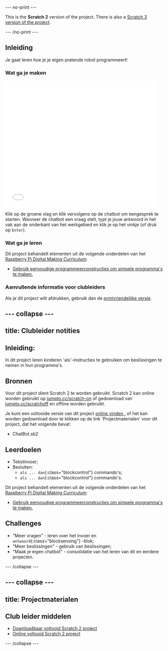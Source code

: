 --- no-print ---

This is the **Scratch 2** version of the project. There is also a [Scratch 3 version of the project](https://projects.raspberrypi.org/nl-NL/projects/chatbot).
 

--- /no-print ---

## Inleiding

Je gaat leren hoe je je eigen pratende robot programmeert!

### Wat ga je maken

<div class="scratch-preview">
  <iframe allowtransparency="true" width="485" height="402" src="//scratch.mit.edu/projects/embed/219855286/?autostart=false" frameborder="0"></iframe>
</div>

Klik op de groene vlag en klik vervolgens op de chatbot om een ​​gesprek te starten. Wanneer de chatbot een vraag stelt, typt je jouw antwoord in het vak aan de onderkant van het werkgebied en klik je op het vinkje (of druk op `Enter`).

### Wat ga je leren

Dit project behandelt elementen uit de volgende onderdelen van het [Raspberry Pi Digital Making Curriculum](http://rpf.io/curriculum):

+ [Gebruik eenvoudige programmeerconstructies om simpele programma's te maken.](https://www.raspberrypi.org/curriculum/programming/creator)

### Aanvullende informatie voor clubleiders

Als je dit project wilt afdrukken, gebruik dan de [printvriendelijke versie](https://projects.raspberrypi.org/nl-NL/projects/chatbot-scratch2/print).

--- collapse ---
---
title: Clubleider notities
---
## Inleiding:

In dit project leren kinderen 'als'-instructies te gebruiken om beslissingen te nemen in hun programma's.

## Bronnen

Voor dit project dient Scratch 2 te worden gebruikt. Scratch 2 kan online worden gebruikt op [jumpto.cc/scratch-on](http://jumpto.cc/scratch-on) of gedownload van [jumpto.cc/scratchoff](http://jumpto.cc/scratch-off) en offline worden gebruikt.

Je kunt een voltooide versie van dit project [ online vinden ](https://scratch.mit.edu/projects/219855286/#editor), of het kan worden gedownload door te klikken op de link 'Projectmaterialen' voor dit project, dat het volgende bevat:

+ ChatBot.sb2

## Leerdoelen

+ Tekstinvoer;
+ Besluiten: 
    + `als ... dan`{:class="blockcontrol"} commando's;
    + `als ... dan`{:class="blockcontrol"} commando's.

Dit project behandelt elementen uit de volgende onderdelen van het [Raspberry Pi Digital Making Curriculum](http://rpf.io/curriculum):

+ [Gebruik eenvoudige programmeerconstructies om simpele programma's te maken.](https://www.raspberrypi.org/curriculum/programming/creator)

## Challenges

+ "Meer vragen" - leren over het invoer en `antwoord`{:class="blocksensing"} -blok;
+ "Meer beslissingen" - gebruik van beslissingen;
+ "Maak je eigen chatbot" - consolidatie van het leren van dit en eerdere projecten.

--- /collapse ---

--- collapse ---
---
title: Projectmaterialen
---
## Club leider middelen

+ [Downloadbaar voltooid Scratch 2 project](resources/BrainGot.sb2)
+ [Online voltooid Scratch 2 project](https://scratch.mit.edu/projects/219855286/#editor)

--- /collapse ---